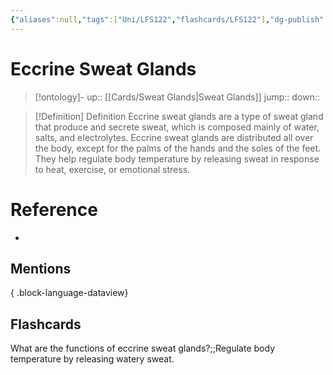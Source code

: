 ```yaml
---
{"aliases":null,"tags":["Uni/LFS122","flashcards/LFS122"],"dg-publish":true,"permalink":"/cards/eccrine-sweat-glands/","dgPassFrontmatter":true}
---
```


# Eccrine Sweat Glands

> [!ontology]-
> up:: [[Cards/Sweat Glands\|Sweat Glands]]
> jump:: 
> down:: 

> [!Definition] Definition
> Eccrine sweat glands are a type of sweat gland that produce and secrete sweat, which is composed mainly of water, salts, and electrolytes. Eccrine sweat glands are distributed all over the body, except for the palms of the hands and the soles of the feet. They help regulate body temperature by releasing sweat in response to heat, exercise, or emotional stress.

# Reference
- 

## Mentions

{ .block-language-dataview}

## Flashcards

What are the functions of eccrine sweat glands?;;Regulate body temperature by releasing watery sweat.
<!--SR:!2023-12-10,96,270-->